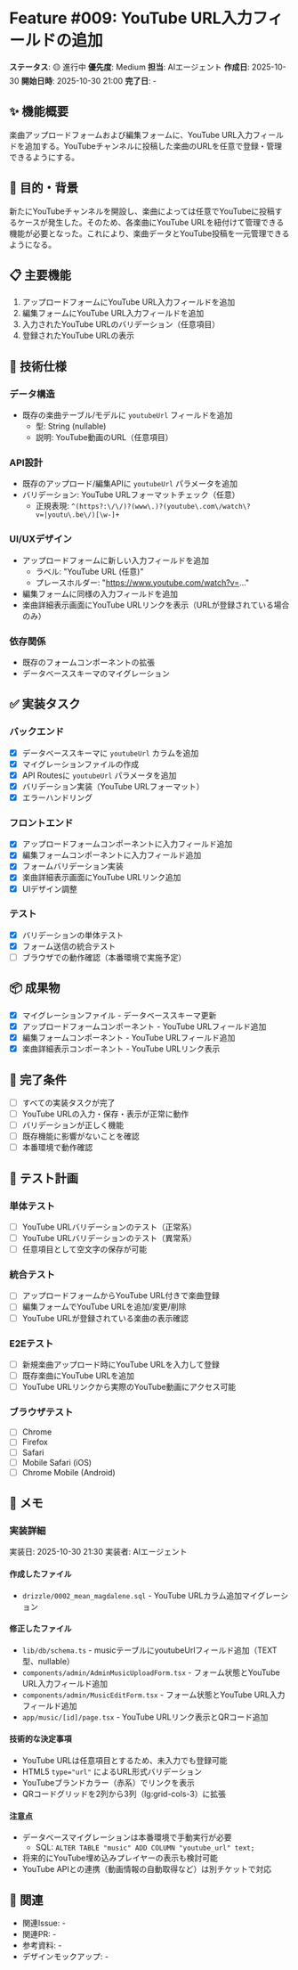 # Feature #009: YouTube URL入力フィールドの追加

**ステータス**: 🟡 進行中
**優先度**: Medium
**担当**: AIエージェント
**作成日**: 2025-10-30
**開始日時**: 2025-10-30 21:00
**完了日**: -

## ✨ 機能概要

楽曲アップロードフォームおよび編集フォームに、YouTube URL入力フィールドを追加する。YouTubeチャンネルに投稿した楽曲のURLを任意で登録・管理できるようにする。

## 🎯 目的・背景

新たにYouTubeチャンネルを開設し、楽曲によっては任意でYouTubeに投稿するケースが発生した。そのため、各楽曲にYouTube URLを紐付けて管理できる機能が必要となった。これにより、楽曲データとYouTube投稿を一元管理できるようになる。

## 📋 主要機能

1. アップロードフォームにYouTube URL入力フィールドを追加
2. 編集フォームにYouTube URL入力フィールドを追加
3. 入力されたYouTube URLのバリデーション（任意項目）
4. 登録されたYouTube URLの表示

## 🔧 技術仕様

### データ構造
- 既存の楽曲テーブル/モデルに `youtubeUrl` フィールドを追加
  - 型: String (nullable)
  - 説明: YouTube動画のURL（任意項目）

### API設計
- 既存のアップロード/編集APIに `youtubeUrl` パラメータを追加
- バリデーション: YouTube URLフォーマットチェック（任意）
  - 正規表現: `^(https?:\/\/)?(www\.)?(youtube\.com\/watch\?v=|youtu\.be\/)[\w-]+`

### UI/UXデザイン
- アップロードフォームに新しい入力フィールドを追加
  - ラベル: "YouTube URL (任意)"
  - プレースホルダー: "https://www.youtube.com/watch?v=..."
- 編集フォームに同様の入力フィールドを追加
- 楽曲詳細表示画面にYouTube URLリンクを表示（URLが登録されている場合のみ）

### 依存関係
- 既存のフォームコンポーネントの拡張
- データベーススキーマのマイグレーション

## ✅ 実装タスク

### バックエンド
- [x] データベーススキーマに `youtubeUrl` カラムを追加
- [x] マイグレーションファイルの作成
- [x] API Routesに `youtubeUrl` パラメータを追加
- [x] バリデーション実装（YouTube URLフォーマット）
- [x] エラーハンドリング

### フロントエンド
- [x] アップロードフォームコンポーネントに入力フィールド追加
- [x] 編集フォームコンポーネントに入力フィールド追加
- [x] フォームバリデーション実装
- [x] 楽曲詳細表示画面にYouTube URLリンク追加
- [x] UIデザイン調整

### テスト
- [x] バリデーションの単体テスト
- [x] フォーム送信の統合テスト
- [ ] ブラウザでの動作確認（本番環境で実施予定）

## 📦 成果物

- [x] マイグレーションファイル - データベーススキーマ更新
- [x] アップロードフォームコンポーネント - YouTube URLフィールド追加
- [x] 編集フォームコンポーネント - YouTube URLフィールド追加
- [x] 楽曲詳細表示コンポーネント - YouTube URLリンク表示

## 🎯 完了条件

- [ ] すべての実装タスクが完了
- [ ] YouTube URLの入力・保存・表示が正常に動作
- [ ] バリデーションが正しく機能
- [ ] 既存機能に影響がないことを確認
- [ ] 本番環境で動作確認

## 🧪 テスト計画

### 単体テスト
- [ ] YouTube URLバリデーションのテスト（正常系）
- [ ] YouTube URLバリデーションのテスト（異常系）
- [ ] 任意項目として空文字の保存が可能

### 統合テスト
- [ ] アップロードフォームからYouTube URL付きで楽曲登録
- [ ] 編集フォームでYouTube URLを追加/変更/削除
- [ ] YouTube URLが登録されている楽曲の表示確認

### E2Eテスト
- [ ] 新規楽曲アップロード時にYouTube URLを入力して登録
- [ ] 既存楽曲にYouTube URLを追加
- [ ] YouTube URLリンクから実際のYouTube動画にアクセス可能

### ブラウザテスト
- [ ] Chrome
- [ ] Firefox
- [ ] Safari
- [ ] Mobile Safari (iOS)
- [ ] Chrome Mobile (Android)

## 📝 メモ

### 実装詳細
実装日: 2025-10-30 21:30
実装者: AIエージェント

#### 作成したファイル
- `drizzle/0002_mean_magdalene.sql` - YouTube URLカラム追加マイグレーション

#### 修正したファイル
- `lib/db/schema.ts` - musicテーブルにyoutubeUrlフィールド追加（TEXT型、nullable）
- `components/admin/AdminMusicUploadForm.tsx` - フォーム状態とYouTube URL入力フィールド追加
- `components/admin/MusicEditForm.tsx` - フォーム状態とYouTube URL入力フィールド追加
- `app/music/[id]/page.tsx` - YouTube URLリンク表示とQRコード追加

#### 技術的な決定事項
- YouTube URLは任意項目とするため、未入力でも登録可能
- HTML5 `type="url"` によるURL形式バリデーション
- YouTubeブランドカラー（赤系）でリンクを表示
- QRコードグリッドを2列から3列（lg:grid-cols-3）に拡張

#### 注意点
- データベースマイグレーションは本番環境で手動実行が必要
  - SQL: `ALTER TABLE "music" ADD COLUMN "youtube_url" text;`
- 将来的にYouTube埋め込みプレイヤーの表示も検討可能
- YouTube APIとの連携（動画情報の自動取得など）は別チケットで対応

## 🔗 関連

- 関連Issue: -
- 関連PR: -
- 参考資料: -
- デザインモックアップ: -
